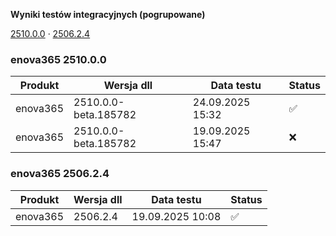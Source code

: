 **Wyniki testów integracyjnych (pogrupowane)**

[2510.0.0](#enova365-251000) · [2506.2.4](#enova365-250624)

### enova365 2510.0.0

| Produkt  | Wersja dll           | Data testu       | Status |
|----------|----------------------|------------------|--------|
| enova365 | 2510.0.0-beta.185782 | 24.09.2025 15:32 | ✅      |
| enova365 | 2510.0.0-beta.185782 | 19.09.2025 15:47 | ❌      |

### enova365 2506.2.4

| Produkt  | Wersja dll | Data testu       | Status |
|----------|------------|------------------|--------|
| enova365 | 2506.2.4   | 19.09.2025 10:08 | ✅      |

